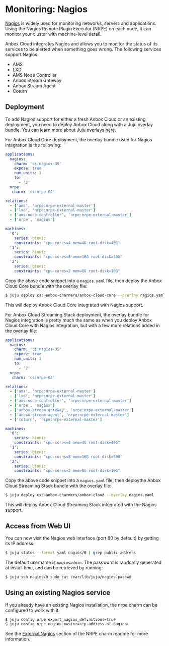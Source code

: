 # Monitoring: Nagios

[Nagios](https://www.nagios.org/) is widely used for monitoring networks, servers and applications.
Using the Nagios Remote Plugin Executor (NRPE) on each node, it can monitor your cluster with machine-level detail.

Anbox Cloud integrates Nagios and allows you to monitor the status of its services to be alerted when something goes wrong.
The following services support Nagios:

 * AMS
 * LXD
 * AMS Node Controller
 * Anbox Stream Gateway
 * Anbox Stream Agent
 * Coturn

## Deployment

To add Nagios support for either a fresh Anbox Cloud or an existing deployment, you need to deploy Anbox Cloud along with a Juju overlay bundle. You can learn more about Juju overlays [here](https://juju.is/docs/charm-bundles#heading--overlay-bundles).

For Anbox Cloud Core deployment, the overlay bundle used for Nagios integration is the following:

```yaml
applications:
  nagios:
    charm: 'cs:nagios-35'
    expose: true
    num_units: 1
    to:
      - '2'
  nrpe:
   charm: 'cs:nrpe-62'

relations:
  - ['ams', 'nrpe:nrpe-external-master']
  - ['lxd', 'nrpe:nrpe-external-master']
  - ['ams-node-controller', 'nrpe:nrpe-external-master']
  - ['nrpe', 'nagios']

machines:
  '0':
    series: bionic
    constraints: "cpu-cores=4 mem=4G root-disk=40G"
  '1':
    series: bionic
    constraints: "cpu-cores=8 mem=16G root-disk=50G"
  '2':
    series: bionic
    constraints: "cpu-cores=2 mem=8G root-disk=10G"
```

Copy the above code snippet into a `nagios.yaml` file, then deploy the Anbox Cloud Core bundle with the overlay file:

```bash
$ juju deploy cs:~anbox-charmers/anbox-cloud-core --overlay nagios.yaml
```

This will deploy Anbox Cloud Core integrated with Nagios support.

For Anbox Cloud Streaming Stack deployment, the overlay bundle for Nagios integration is pretty much the same as when you deploy Anbox Cloud Core with Nagios integration, but with a few more relations added in the overlay file:

```yaml
applications:
  nagios:
    charm: 'cs:nagios-35'
    expose: true
    num_units: 1
    to:
      - '2'
  nrpe:
   charm: 'cs:nrpe-62'

relations:
  - ['ams', 'nrpe:nrpe-external-master']
  - ['lxd', 'nrpe:nrpe-external-master']
  - ['ams-node-controller', 'nrpe:nrpe-external-master']
  - ['nrpe', 'nagios']
  - ['anbox-stream-gateway', 'nrpe:nrpe-external-master']
  - ['anbox-stream-agent', 'nrpe:nrpe-external-master']
  - ['coturn', 'nrpe:nrpe-external-master']

machines:
  '0':
    series: bionic
    constraints: "cpu-cores=4 mem=4G root-disk=40G"
  '1':
    series: bionic
    constraints: "cpu-cores=8 mem=16G root-disk=50G"
  '2':
    series: bionic
    constraints: "cpu-cores=2 mem=8G root-disk=10G"
```

Copy the above code snippet into a `nagios.yaml` file, then deploythe Anbox Cloud Streaming Stack bundle with the overlay file: 

```bash
$ juju deploy cs:~anbox-charmers/anbox-cloud --overlay nagios.yaml
```

This will deploy Anbox Cloud Streaming Stack integrated with the Nagios support.

## Access from Web UI

You can now visit the Nagios web interface (port 80 by default) by getting its IP address:

```bash
$ juju status --format yaml nagios/0 | grep public-address
```

The default username is `nagiosadmin`. The password is randomly generated at install time, and can be retrieved by running:

```bash
$ juju ssh nagios/0 sudo cat /var/lib/juju/nagios.passwd
```

## Using an existing Nagios service

If you already have an existing Nagios installation, the nrpe charm can be configured to work with it.

```bash
$ juju config nrpe export_nagios_definitions=true
$ juju config nrpe nagios_master=<ip-address-of-nagios>
```

See the [External Nagios](https://jaas.ai/nrpe) section of the NRPE charm readme for more information.
